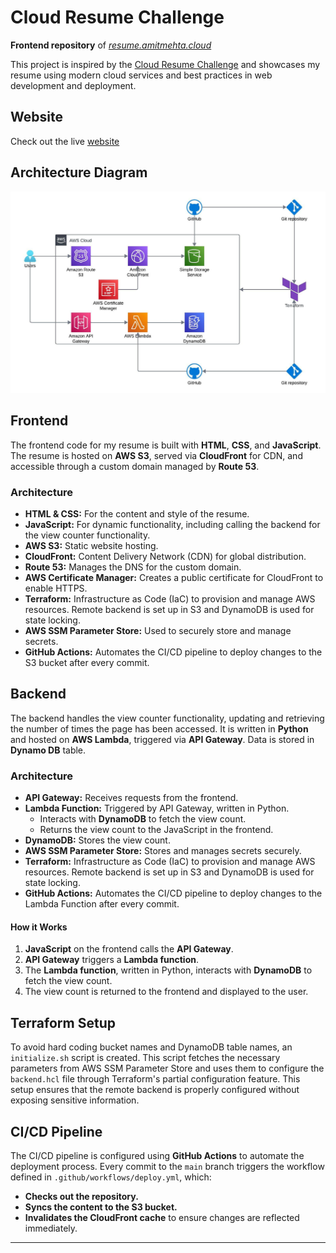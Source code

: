 # Cloud Resume Challenge

**Frontend repository** of *<a href="https://resume.amitmehta.cloud" target="_blank">resume.amitmehta.cloud</a>*

This project is inspired by the <a href="https://cloudresumechallenge.dev/" target="_blank">Cloud Resume Challenge</a> and showcases my resume using modern cloud services and best practices in web development and deployment.

## Website
Check out the live <a href="https://resume.amitmehta.cloud" target="_blank">website</a>

## Architecture Diagram

![Architecture Diagram](images/architecture.jpeg)

## Frontend

The frontend code for my resume is built with **HTML**, **CSS**, and **JavaScript**. The resume is hosted on **AWS S3**, served via **CloudFront** for CDN, and accessible through a custom domain managed by **Route 53**.

### Architecture

- **HTML & CSS:** For the content and style of the resume.
- **JavaScript:** For dynamic functionality, including calling the backend for the view counter functionality.
- **AWS S3:** Static website hosting.
- **CloudFront:** Content Delivery Network (CDN) for global distribution.
- **Route 53:** Manages the DNS for the custom domain.
- **AWS Certificate Manager:** Creates a public certificate for CloudFront to enable HTTPS.
- **Terraform:** Infrastructure as Code (IaC) to provision and manage AWS resources. Remote backend is set up in S3 and DynamoDB is used for state locking.
- **AWS SSM Parameter Store:** Used to securely store and manage secrets.
- **GitHub Actions:** Automates the CI/CD pipeline to deploy changes to the S3 bucket after every commit.

## Backend

The backend handles the view counter functionality, updating and retrieving the number of times the page has been accessed. It is written in **Python** and hosted on **AWS Lambda**, triggered via **API Gateway**. Data is stored in **Dynamo DB** table.

### Architecture

- **API Gateway:** Receives requests from the frontend.
- **Lambda Function:** Triggered by API Gateway, written in Python.
  - Interacts with **DynamoDB** to fetch the view count.
  - Returns the view count to the JavaScript in the frontend.
- **DynamoDB:** Stores the view count.
- **AWS SSM Parameter Store:** Stores and manages secrets securely.
- **Terraform:** Infrastructure as Code (IaC) to provision and manage AWS resources. Remote backend is set up in S3 and DynamoDB is used for state locking.
- **GitHub Actions:** Automates the CI/CD pipeline to deploy changes to the Lambda Function after every commit.

#### How it Works

1. **JavaScript** on the frontend calls the **API Gateway**.
2. **API Gateway** triggers a **Lambda function**.
3. The **Lambda function**, written in Python, interacts with **DynamoDB** to fetch the view count.
4. The view count is returned to the frontend and displayed to the user.

## Terraform Setup

To avoid hard coding bucket names and DynamoDB table names, an `initialize.sh` script is created. This script fetches the necessary parameters from AWS SSM Parameter Store and uses them to configure the `backend.hcl` file through Terraform's partial configuration feature. This setup ensures that the remote backend is properly configured without exposing sensitive information.


## CI/CD Pipeline

The CI/CD pipeline is configured using **GitHub Actions** to automate the deployment process. Every commit to the `main` branch triggers the workflow defined in `.github/workflows/deploy.yml`, which:

- **Checks out the repository.**
- **Syncs the content to the S3 bucket.**
- **Invalidates the CloudFront cache** to ensure changes are reflected immediately.

---
